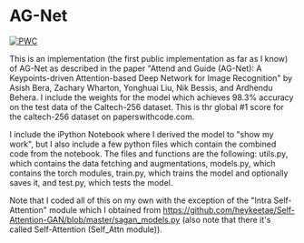 # AG-Net
 	
[![PWC](https://img.shields.io/endpoint.svg?url=https://paperswithcode.com/badge/attend-and-guide-ag-net-a-keypoints-driven/image-classification-on-caltech-256)](https://paperswithcode.com/sota/image-classification-on-caltech-256?p=attend-and-guide-ag-net-a-keypoints-driven)

This is an implementation (the first public implementation as far as I know) of AG-Net as described in the paper "Attend and Guide (AG-Net): A Keypoints-driven Attention-based Deep Network for Image Recognition" by  Asish Bera, Zachary Wharton, Yonghuai Liu, Nik Bessis, and Ardhendu Behera. I include the weights for the model which achieves 98.3% accuracy on the test data of the Caltech-256 dataset. This is thr global #1 score for the caltech-256 dataset on paperswithcode.com.

I include the iPython Notebook where I derived the model to "show my work", but I also include a few python files which contain the combined code from the notebook. The files and functions are the following: utils.py, which contains the data fetching and augmentations, models.py, which contains the torch modules, train.py, which trains the model and optionally saves it, and test.py, which tests the model.

Note that I coded all of this on my own with the exception of the "Intra Self-Attention" module which I obtained from https://github.com/heykeetae/Self-Attention-GAN/blob/master/sagan_models.py (also note that there it's called Self-Attention (Self_Attn module)). 
